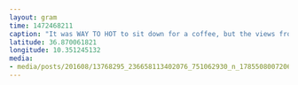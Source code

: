```yaml
---
layout: gram
time: 1472468211
caption: "It was WAY TO HOT to sit down for a coffee, but the views from Café des Délices are hard to beat."
latitude: 36.870061821
longitude: 10.351245132
media:
- media/posts/201608/13768295_236658113402076_751062930_n_17855080072069933.jpg
---
```

